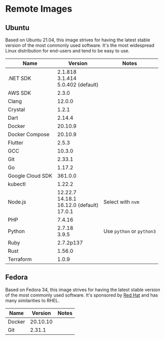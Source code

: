 # Remote Images

## Ubuntu

Based on Ubuntu 21.04, this image strives for having the latest stable version of the most commonly used software. It's the most widespread Linux distribution for end-users and tend to be easy to use.

<!-- BEGIN GENERATED SECTION: ubuntu -->

| Name | Version | Notes |
| ---- | ------- | ----- |
| .NET SDK | 2.1.818<br>3.1.414<br>5.0.402 (default) |
| AWS SDK | 2.3.0 |
| Clang | 12.0.0 |
| Crystal | 1.2.1 |
| Dart | 2.14.4 |
| Docker | 20.10.9 |
| Docker Compose | 20.10.9 |
| Flutter | 2.5.3 |
| GCC | 10.3.0 |
| Git | 2.33.1 |
| Go | 1.17.2 |
| Google Cloud SDK | 361.0.0 |
| kubectl | 1.22.2 |
| Node.js | 12.22.7<br>14.18.1<br>16.12.0 (default)<br>17.0.1 | Select with `nvm` |
| PHP | 7.4.16 |
| Python | 2.7.18<br>3.9.5 | Use `python` or `python3` |
| Ruby | 2.7.2p137 |
| Rust | 1.56.0 |
| Terraform | 1.0.9 |

<!-- END GENERATED SECTION: ubuntu -->

## Fedora

Based on Fedora 34, this image strives for having the latest stable version of the most commonly used software. It's sponsored by [Red Hat](https://www.redhat.com/) and has many similarities to RHEL.

<!-- BEGIN GENERATED SECTION: fedora -->

| Name | Version | Notes |
| ---- | ------- | ----- |
| Docker | 20.10.10 |
| Git | 2.31.1 |

<!-- END GENERATED SECTION: fedora -->
